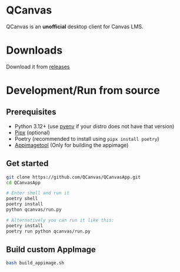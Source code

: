 # QCanvas

QCanvas is an **unofficial** desktop client for Canvas LMS.

# Downloads

Download it from [releases](https://github.com/QCanvas/QCanvasApp/releases)

# Development/Run from source

## Prerequisites

- Python 3.12+ (use [pyenv](https://github.com/pyenv/pyenv) if your distro does not have that version)
- [Pipx](https://pipx.pypa.io/stable/) (optional)
- Poetry (recommended to install using `pipx install poetry`)
- [Appimagetool](https://github.com/AppImage/appimagetool) (Only for building the appimage)

## Get started

```bash
git clone https://github.com/QCanvas/QCanvasApp.git
cd QCanvasApp

# Enter shell and run it
poetry shell
poetry install
python qcanvas/run.py

# Alternatively you can run it like this:
poetry install
poetry run python qcanvas/run.py
```

## Build custom AppImage

```bash
bash build_appimage.sh
```